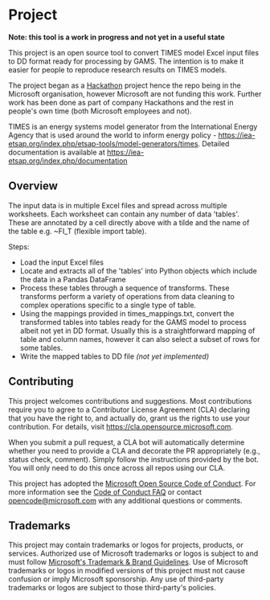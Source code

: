 # Project

**Note: this tool is a work in progress and not yet in a useful state**

This project is an open source tool to convert TIMES model Excel input files to DD format ready for processing by GAMS.  The intention is to make it easier for people to reproduce research results on TIMES models.

The project began as a [Hackathon](https://news.microsoft.com/life/hackathon/) project hence the repo being in the Microsoft organisation, however Microsoft are not funding this work. Further work has been done as part of company Hackathons and the rest in people's own time (both Microsoft employees and not).

TIMES is an energy systems model generator from the International Energy Agency that is used around the world to inform energy policy - https://iea-etsap.org/index.php/etsap-tools/model-generators/times. Detailed documentation is available at https://iea-etsap.org/index.php/documentation

## Overview

The input data is in multiple Excel files and spread across multiple worksheets. Each worksheet can contain any number of data 'tables'. These are annotated by a cell directly above with a tilde and the name of the table e.g. ~FI_T (flexible import table).

Steps:
- Load the input Excel files
- Locate and extracts all of the 'tables' into Python objects which include the data in a Pandas DataFrame
- Process these tables through a sequence of transforms. These transforms perform a variety of operations from data cleaning to complex operations specific to a single type of table.
- Using the mappings provided in times_mappings.txt, convert the transformed tables into tables ready for the GAMS model to process albeit not yet in DD format. Usually this is a straightforward mapping of table and column names, however it can also select a subset of rows for some tables.
- Write the mapped tables to DD file *(not yet implemented)*

## Contributing

This project welcomes contributions and suggestions.  Most contributions require you to agree to a
Contributor License Agreement (CLA) declaring that you have the right to, and actually do, grant us
the rights to use your contribution. For details, visit https://cla.opensource.microsoft.com.

When you submit a pull request, a CLA bot will automatically determine whether you need to provide
a CLA and decorate the PR appropriately (e.g., status check, comment). Simply follow the instructions
provided by the bot. You will only need to do this once across all repos using our CLA.

This project has adopted the [Microsoft Open Source Code of Conduct](https://opensource.microsoft.com/codeofconduct/).
For more information see the [Code of Conduct FAQ](https://opensource.microsoft.com/codeofconduct/faq/) or
contact [opencode@microsoft.com](mailto:opencode@microsoft.com) with any additional questions or comments.

## Trademarks

This project may contain trademarks or logos for projects, products, or services. Authorized use of Microsoft 
trademarks or logos is subject to and must follow 
[Microsoft's Trademark & Brand Guidelines](https://www.microsoft.com/en-us/legal/intellectualproperty/trademarks/usage/general).
Use of Microsoft trademarks or logos in modified versions of this project must not cause confusion or imply Microsoft sponsorship.
Any use of third-party trademarks or logos are subject to those third-party's policies.
